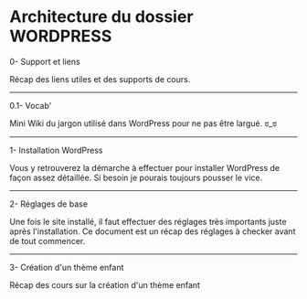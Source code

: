 # Architecture du dossier WORDPRESS

0- Support et liens

Récap des liens utiles et des supports de cours.

---

0.1- Vocab'

Mini Wiki du jargon utilisé dans WordPress pour ne pas être largué. ಠ_ಠ

---

1- Installation WordPress

Vous y retrouverez la démarche à effectuer pour installer WordPress de façon assez détaillée. Si besoin je pourais toujours pousser le vice.

---

2- Réglages de base

Une fois le site installé, il faut effectuer des réglages très importants juste après l'installation.
Ce document est un récap des réglages à checker avant de tout commencer.

---

3- Création d'un thème enfant

Récap des cours sur la création d'un thème enfant 